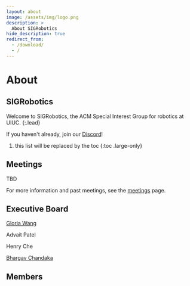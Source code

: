 ```yaml
---
layout: about
image: /assets/img/logo.png
description: >
  About SIGRobotics
hide_description: true
redirect_from:
  - /download/
  - /
---
```


# About

<!--author-->

## SIGRobotics

Welcome to SIGRobotics, the ACM Special Interest Group for robotics at UIUC.
{:.lead}

If you haven't already, join our [Discord]!

1. this list will be replaced by the toc
{:toc .large-only}

<!-- ![logo](assets/img/logo.png){:.lead width="720" height="720" loading="lazy"} -->


## Meetings
TBD

For more information and past meetings, see the [meetings] page.


## Executive Board

[Gloria Wang](https://gxywang.github.io/)

Advait Patel

Henry Che

[Bhargav Chandaka](https://bchandaka.github.io/)


## Members



[Discord]: https://discord.gg/xBNhspqwSc
[meetings]: meetings.md